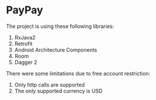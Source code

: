 # PayPay
The project is using these following libraries:
1. RxJava2
2. Retrofit
3. Android Architecture Components
4. Room
5. Dagger 2

There were some limitations due to free account restriction:
1. Only http calls are supported
2. The only supported currency is USD
